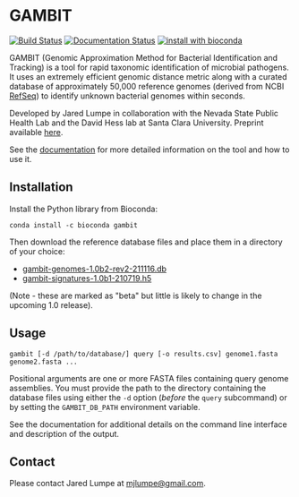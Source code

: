 # GAMBIT

[![Build Status](https://github.com/jlumpe/gambit/actions/workflows/ci.yml/badge.svg)](https://github.com/jlumpe/gambit/actions/workflows/ci.yml)
[![Documentation Status](https://readthedocs.org/projects/gambit-genomics/badge/?version=latest)](https://gambit-genomics.readthedocs.io/en/latest/?badge=latest)
[![install with bioconda](https://img.shields.io/badge/install%20with-bioconda-brightgreen.svg?style=flat)](http://bioconda.github.io/recipes/gambit/README.html)

GAMBIT (Genomic Approximation Method for Bacterial Identification and Tracking) is a tool for rapid taxonomic identification of microbial pathogens.
It uses an extremely efficient genomic distance metric along with a curated database of approximately 50,000 reference genomes (derived from NCBI
[RefSeq](https://www.ncbi.nlm.nih.gov/refseq/)) to identify unknown bacterial genomes within seconds.

Developed by Jared Lumpe in collaboration with the Nevada State Public Health Lab and the David Hess lab at Santa Clara University.
Preprint available [here](https://www.biorxiv.org/content/10.1101/2022.06.14.496173v1).

See the [documentation](https://gambit-genomics.readthedocs.io/en/latest) for more
detailed information on the tool and how to use it.


## Installation

Install the Python library from Bioconda:

```
conda install -c bioconda gambit
```

Then download the reference database files and place them in a directory of your choice:

* [gambit-genomes-1.0b2-rev2-211116.db](https://storage.googleapis.com/jlumpe-gambit/public/databases/refseq-curated/1.0-beta/gambit-genomes-1.0b2-rev2-211116.db)
* [gambit-signatures-1.0b1-210719.h5](https://storage.googleapis.com/jlumpe-gambit/public/databases/refseq-curated/1.0-beta/gambit-signatures-1.0b1-210719.h5)

(Note - these are marked as "beta" but little is likely to change in the upcoming 1.0 release).


## Usage

    gambit [-d /path/to/database/] query [-o results.csv] genome1.fasta genome2.fasta ...

Positional arguments are one or more FASTA files containing query genome assemblies. You must
provide the path to the directory containing the database files using either the `-d` option
(*before* the `query` subcommand) or by setting the `GAMBIT_DB_PATH` environment variable.

See the documentation for additional details on the command line interface and description of the output.


## Contact

Please contact Jared Lumpe at [mjlumpe@gmail.com](mailto:mjlumpe@gmail.com).
